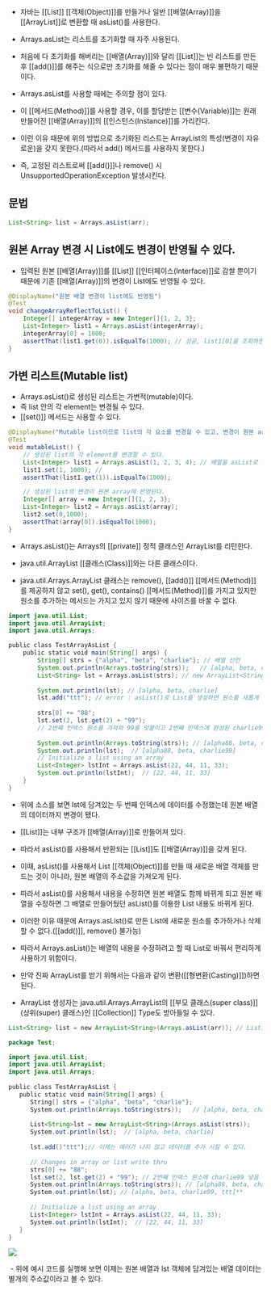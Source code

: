 - 자바는 [[List]] [[객체(Object)]]를 만들거나 일반 [[배열(Array)]]을 [[ArrayList]]로 변환할 때 asList()를 사용한다.

- Arrays.asList는 리스트를 초기화할 때 자주 사용된다.
- 처음에 다 초기화를 해버리는 [[배열(Array)]]와 달리 [[List]]는 빈 리스트를 만든 후 [[add()]]를 해주는 식으로만 초기화를 해줄 수 있다는 점이 매우 불편하기 때문이다.

- Arrays.asList를 사용할 때에는 주의할 점이 있다.
- 이 [[메서드(Method)]]를 사용할 경우, 이를 할당받는 [[변수(Variable)]]는 원래 만들어진 [[배열(Array)]]의 [[인스턴스(Instance)]]를 가리킨다.
- 이런 이유 때문에 위의 방법으로 초기화된 리스트는 ArrayList의 특성(변경이 자유로운)을 갖지 못한다.(따라서 add() 메서드를 사용하지 못한다.)
- 즉, 고정된 리스트로써 [[add()]]나 remove() 시 UnsupportedOperationException 발생시킨다.


## 문법

```java
List<String> list = Arrays.asList(arr);
```


## 원본 Array 변경 시 List에도 변경이 반영될 수 있다.

- 입력된 원본 [[배열(Array)]]를 [[List]] [[인터페이스(Interface)]]로 감쌀 뿐이기 때문에 기존 [[배열(Array)]]의 변경이 List에도 반영될 수 있다.

```java
@DisplayName("원본 배열 변경이 list에도 반영됨")
@Test
void changeArrayReflectToList() {
    Integer[] integerArray = new Integer[]{1, 2, 3};
    List<Integer> list1 = Arrays.asList(integerArray);
    integerArray[0] = 1000;
    assertThat(list1.get(0)).isEqualTo(1000); // 성공, list1[0]을 조회하면 1000이 나옴
}
```

## 가변 리스트(Mutable list)

- Arrays.asList()로 생성된 리스트는 가변적(mutable)이다.
- 즉 list 안의 각 element는 변경될 수 있다.
- [[set()]] 메서드는 사용할 수 있다.

```java
@DisplayName("Mutable list이므로 list의 각 요소를 변경할 수 있고, 변경이 원본 array에 반영됨")
@Test
void mutableList() {
    // 생성된 list의 각 element를 변경할 수 있다.
    List<Integer> list1 = Arrays.asList(1, 2, 3, 4); // 배열을 asList로 초기화
    list1.set(1, 1000); // 
    assertThat(list1.get(1)).isEqualTo(1000);

    // 생성된 list의 변경이 원본 array에 반영된다.
    Integer[] array = new Integer[]{1, 2, 3};
    List<Integer> list2 = Arrays.asList(array);
    list2.set(0,1000);
    assertThat(array[0]).isEqualTo(1000);
}
```

- Arrays.asList()는 Arrays의 [[private]] 정적 클래스인 ArrayList를 리턴한다. 

- java.util.ArrayList [[클래스(Class)]]와는 다른 클래스이다.
- java.util.Arrays.ArrayList 클래스는 remove(), [[add()]] [[메서드(Method)]]를 제공하지 않고 set(), get(), contains() [[메서드(Method)]]를 가지고 있지만 원소를 추가하는 메서드는 가지고 있지 않기 때문에 사이즈를 바꿀 수 없다.

```java
import java.util.List;  
import java.util.ArrayList;  
import java.util.Arrays; 

public class TestArrayAsList {  
	public static void main(String[] args) {  
		String[] strs = {"alpha", "beta", "charlie"}; // 배열 선언
		System.out.println(Arrays.toString(strs));   // [alpha, beta, charlie] 
		List<String> lst = Arrays.asList(strs); // new ArrayList<String>(); 대신에 사용
		  
		System.out.println(lst); // [alpha, beta, charlie] 
		lst.add("ttt"); // error : asList()로 List를 생성하면 원소를 새롭게 추가할 수 없음
		
		strs[0] += "88";  
		lst.set(2, lst.get(2) + "99");  
		// 2번째 인덱스 원소를 가져와 99를 덧붙이고 2번째 인덱스에 완성된 charlie99 넣음
		
		System.out.println(Arrays.toString(strs)); // [alpha88, beta, charlie99]  
		System.out.println(lst);  // [alpha88, beta, charlie99]
		// Initialize a list using an array 
		List<Integer> lstInt = Arrays.asList(22, 44, 11, 33); 
		System.out.println(lstInt);  // [22, 44, 11, 33] 
	}
}
```

- 위에 소스를 보면 lst에 담겨있는 두 번째 인덱스에 데이터를 수정했는데 원본 배열의 데이터까지 변경이 됐다.

- [[List]]는 내부 구조가 [[배열(Array)]]로 만들어져 있다. 
- 따라서 asList()를 사용해서 반환되는 [[List]]도 [[배열(Array)]]을 갖게 된다.  
  
- 이때, asList()를 사용해서 List [[객체(Object)]]를 만들 때 새로운 배열 객체를 만드는 것이 아니라, 원본 배열의 주소값을 가져오게 된다. 
- 따라서 asList()를 사용해서 내용을 수정하면 원본 배열도 함께 바뀌게 되고 원본 배열을 수정하면 그 배열로 만들어뒀던 asList()를 이용한 List 내용도 바뀌게 된다.

- 이러한 이유 때문에 Arrays.asList()로 만든 List에 새로운 원소를 추가하거나 삭제 할 수 없다.([[add()]], remove() 불가능)
- 따라서 Arrays.asList()는 배열의 내용을 수정하려고 할 때 List로 바꿔서 편리하게 사용하기 위함이다.
  
  
- 만약 진짜 ArrayList를 받기 위해서는 다음과 같이 변환([[형변환(Casting)]])하면 된다.  
- ArrayList 생성자는 java.util.Arrays.ArrayList의 [[부모 클래스(super class)]](상위(super) 클래스)인 [[Collection]] Type도 받아들일 수 있다.

```java
List<String> list = new ArrayList<String>(Arrays.asList(arr)); // List로 업캐스팅
```

```java
package Test;  

import java.util.List;  
import java.util.ArrayList;  
import java.util.Arrays;  
   
public class TestArrayAsList {  
   public static void main(String[] args) {  
      String[] strs = {"alpha", "beta", "charlie"};  
      System.out.println(Arrays.toString(strs));   // [alpha, beta, charlie]  
   
      List<String>lst = new ArrayList<String>(Arrays.asList(strs)); 
      System.out.println(lst);  // [alpha, beta, charlie]  
   
      lst.add()"ttt");// 이제는 에러가 나지 않고 데이터를 추가 시킬 수 있다.
   
      // Changes in array or list write thru  
      strs[0] += "88";  
      lst.set(2, lst.get(2) + "99"); // 2번째 인덱스 원소에 charlie99 넣음  
      System.out.println(Arrays.toString(strs)); // [alpha88, beta, charlie]
      System.out.println(lst); // [alpha, beta, charlie99, ttt]**  
   
      // Initialize a list using an array  
      List<Integer> lstInt = Arrays.asList(22, 44, 11, 33);  
      System.out.println(lstInt);  // [22, 44, 11, 33]  
   }  
}  
```

![](https://mblogthumb-phinf.pstatic.net/MjAxNzExMTVfNDYg/MDAxNTEwNjcyNjM0NDg0.-Q-Pmib7MEgYa1sNQ-PkIYFJ-7-z2-D4l2BcmCA8ScYg.r72XeY_Dk1p32rzM_Ed9Ksqb2cXWP_PTQPfrzZdL2CMg.PNG.roropoly1/2017-11-15_00%3B11%3B21.PNG?type=w800)

 - 위에 예시 코드를 실행해 보면 이제는 원본 배열과 lst 객체에 담겨있는 배열 데이터는 별개의 주소값이라고 볼 수 있다.